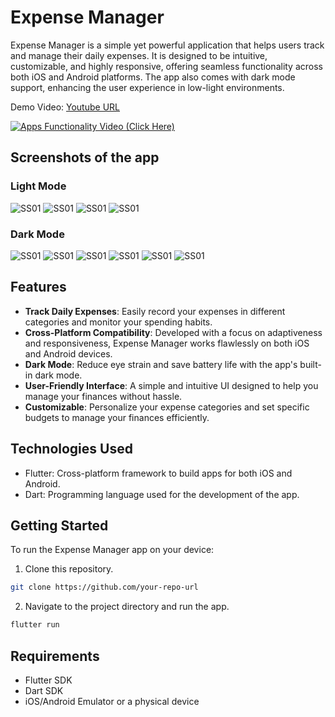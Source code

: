 
# Expense Manager

Expense Manager is a simple yet powerful application that helps users track and manage their daily expenses. It is designed to be intuitive, customizable, and highly responsive, offering seamless functionality across both iOS and Android platforms. The app also comes with dark mode support, enhancing the user experience in low-light environments.

Demo Video: [Youtube URL](https://youtu.be/wd5_MN9mJ3Y)

[![Apps Functionality Video (Click Here)](https://img.youtube.com/vi/wd5_MN9mJ3Y/0.jpg)](https://www.youtube.com/watch?v=wd5_MN9mJ3Y)



## Screenshots of the app

### Light Mode
![SS01](https://github.com/user-attachments/assets/6d56fc5b-d5c3-4dd3-bad0-5314ab46912e)
![SS01](https://github.com/user-attachments/assets/4c725bf3-2093-4d68-80f3-605bbd4bb555)
![SS01](https://github.com/user-attachments/assets/d636143a-b157-4a6d-bdb3-168474cec171)
![SS01](https://github.com/user-attachments/assets/25f80526-e0cf-44a4-baf9-766983b4d3c1)

### Dark Mode
![SS01](https://github.com/user-attachments/assets/3ed9ad68-bc45-44df-8598-1712c4566458)
![SS01](https://github.com/user-attachments/assets/eb1de84b-52c9-4b29-9948-694dabf2c09d)
![SS01](https://github.com/user-attachments/assets/7cfba9d5-0fd4-424e-820f-245ada2a5614)
![SS01](https://github.com/user-attachments/assets/6c904b93-860d-46ed-8301-3fcf432a5431)
![SS01](https://github.com/user-attachments/assets/34344864-654a-4045-968a-a9e6be15edcd)
![SS01](https://github.com/user-attachments/assets/da91434f-2ebf-443d-9716-94a0cfcc1a67)


## Features

- **Track Daily Expenses**: Easily record your expenses in different categories and monitor your spending habits.
- **Cross-Platform Compatibility**: Developed with a focus on adaptiveness and responsiveness, Expense Manager works flawlessly on both iOS and Android devices.
- **Dark Mode**: Reduce eye strain and save battery life with the app's built-in dark mode.
- **User-Friendly Interface**: A simple and intuitive UI designed to help you manage your finances without hassle.
- **Customizable**: Personalize your expense categories and set specific budgets to manage your finances efficiently.

## Technologies Used

- Flutter: Cross-platform framework to build apps for both iOS and Android.
- Dart: Programming language used for the development of the app.

## Getting Started

To run the Expense Manager app on your device:
1. Clone this repository.
```bash
git clone https://github.com/your-repo-url
```
2. Navigate to the project directory and run the app.

```bash
flutter run

```


## Requirements

- Flutter SDK
- Dart SDK
- iOS/Android Emulator or a physical device

